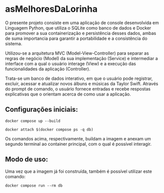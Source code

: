 # asMelhoresDaLorinha

O presente projeto consiste em uma aplicação de console desenvolvida em Linguagem Python, que utiliza o SQLite como banco de dados e Docker para promover a sua containerização e persistência desses dados, ambas de suma importancia para garantir a portabilidade e a consistência do sistema.

Utilizou-se a arquitetura MVC (Model-View-Controller) para separar as regras de negócio (Model) da sua implementação (Service) e intermediar a interface com a qual o usuário interage (View) e a execução das funcionalidades da aplicação (Controller). 

Trata-se um banco de dados interativo, em que o usuário pode registrar, excluir, acessar e atualizar novos álbuns e músicas da Taylor Swift. Através do prompt de comando, o usuário fornece entradas e recebe respostas explicativas que o orientam acerca de como usar a aplicação.

## Configurações iniciais:

```bash:
docker compose up --build

docker attach $(docker compose ps -q db)
```

Os comandos acima, respectivamente, buildam a imagem e anexam um segundo terminal ao container principal, com o qual é possível interagir.

## Modo de uso:

Uma vez que a imagem já foi construída, também é possível utilizar este comando:

```bash:
docker compose run --rm db
```

